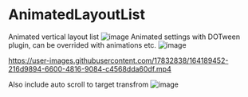 # AnimatedLayoutList

Animated vertical layout list
![image](https://user-images.githubusercontent.com/17832838/164189543-be2a3132-bc1f-4dd9-9ad8-ac090b760dc7.png)
Animated settings with DOTween plugin, can be overrided with animations etc.
![image](https://user-images.githubusercontent.com/17832838/164189926-2030b92f-bd0e-479b-beff-428a05fac8d4.png)

https://user-images.githubusercontent.com/17832838/164189452-216d9894-6600-4816-9084-c4568dda60df.mp4

Also include auto scroll to target transfrom
![image](https://user-images.githubusercontent.com/17832838/164189624-a5d4dbd9-2c0d-4d28-b780-4d1f7a497a86.png)


